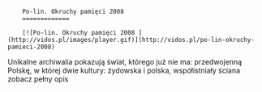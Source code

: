 
        Po-lin. Okruchy pamięci 2008 
        =============
        
        [![Po-lin. Okruchy pamięci 2008 ](http://vidos.pl/images/player.gif)](http://vidos.pl/po-lin-okruchy-pamieci-2008)
        
        
 Unikalne archiwalia pokazują świat, którego już nie ma: przedwojenną Polskę, w której dwie kultury: żydowska i polska, współistniały ściana zobacz pełny opis
    